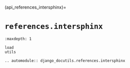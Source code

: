(api_references_intersphinx)=

# `references.intersphinx`

```{toctree}
:maxdepth: 1

load
utils
```

```{eval-rst}
.. automodule:: django_docutils.references.intersphinx
```
